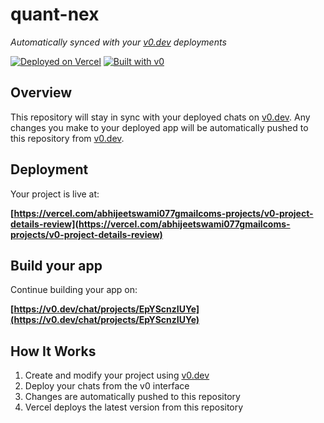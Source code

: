 # quant-nex

*Automatically synced with your [v0.dev](https://v0.dev) deployments*

[![Deployed on Vercel](https://img.shields.io/badge/Deployed%20on-Vercel-black?style=for-the-badge&logo=vercel)](https://vercel.com/abhijeetswami077gmailcoms-projects/v0-project-details-review)
[![Built with v0](https://img.shields.io/badge/Built%20with-v0.dev-black?style=for-the-badge)](https://v0.dev/chat/projects/EpYScnzIUYe)

## Overview

This repository will stay in sync with your deployed chats on [v0.dev](https://v0.dev).
Any changes you make to your deployed app will be automatically pushed to this repository from [v0.dev](https://v0.dev).

## Deployment

Your project is live at:

**[https://vercel.com/abhijeetswami077gmailcoms-projects/v0-project-details-review](https://vercel.com/abhijeetswami077gmailcoms-projects/v0-project-details-review)**

## Build your app

Continue building your app on:

**[https://v0.dev/chat/projects/EpYScnzIUYe](https://v0.dev/chat/projects/EpYScnzIUYe)**

## How It Works

1. Create and modify your project using [v0.dev](https://v0.dev)
2. Deploy your chats from the v0 interface
3. Changes are automatically pushed to this repository
4. Vercel deploys the latest version from this repository

